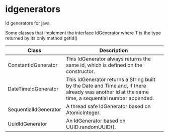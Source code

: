 # idgenerators
Id generators for java

Some classes that implement the interface IdGenerator<T> where T is the type returned by its only method getId()

Class | Description
------------ | -------------
ConstantIdGenerator<T> | This IdGenerator always returns the same id, which is defined on the constructor.
DateTimeIdGenerator | This IdGenerator returns a String built by the Date and Time and, if there already was another id at the same time, a sequential number appended.
SequentialIdGenerator | A thread safe IdGenerator based on AtomicInteger.
UuidIdGenerator | An IdGenerator based on UUID.randomUUID().
